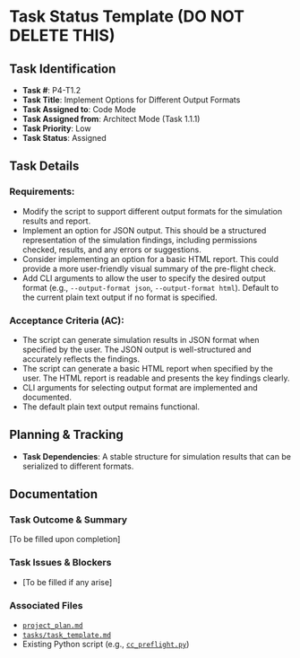# Task Status Template (DO NOT DELETE THIS)

## Task Identification
- **Task #**: P4-T1.2
- **Task Title**: Implement Options for Different Output Formats
- **Task Assigned to**: Code Mode
- **Task Assigned from**: Architect Mode (Task 1.1.1)
- **Task Priority**: Low
- **Task Status**: Assigned

## Task Details
### Requirements:
- Modify the script to support different output formats for the simulation results and report.
- Implement an option for JSON output. This should be a structured representation of the simulation findings, including permissions checked, results, and any errors or suggestions.
- Consider implementing an option for a basic HTML report. This could provide a more user-friendly visual summary of the pre-flight check.
- Add CLI arguments to allow the user to specify the desired output format (e.g., `--output-format json`, `--output-format html`). Default to the current plain text output if no format is specified.

### Acceptance Criteria (AC):
- The script can generate simulation results in JSON format when specified by the user. The JSON output is well-structured and accurately reflects the findings.
- The script can generate a basic HTML report when specified by the user. The HTML report is readable and presents the key findings clearly.
- CLI arguments for selecting output format are implemented and documented.
- The default plain text output remains functional.

## Planning & Tracking
- **Task Dependencies**: A stable structure for simulation results that can be serialized to different formats.

## Documentation
### Task Outcome & Summary
[To be filled upon completion]

### Task Issues & Blockers
- [To be filled if any arise]

### Associated Files
- [`project_plan.md`](project_plan.md)
- [`tasks/task_template.md`](tasks/task_template.md)
- Existing Python script (e.g., [`cc_preflight.py`](cc_preflight.py))